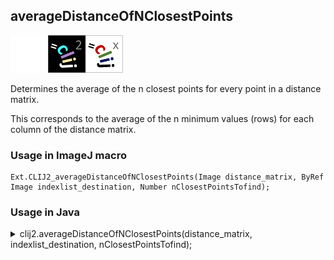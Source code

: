 ## averageDistanceOfNClosestPoints
<img src="images/mini_empty_logo.png"/><img src="images/mini_clij2_logo.png"/><img src="images/mini_clijx_logo.png"/>

Determines the average of the n closest points for every point in a distance matrix.

This corresponds to the average of the n minimum values (rows) for each column of the distance matrix.

### Usage in ImageJ macro
```
Ext.CLIJ2_averageDistanceOfNClosestPoints(Image distance_matrix, ByRef Image indexlist_destination, Number nClosestPointsTofind);
```


### Usage in Java


<details>

<summary>
clij2.averageDistanceOfNClosestPoints(distance_matrix, indexlist_destination, nClosestPointsTofind);
</summary>
```
// init CLIJ and GPU
import net.haesleinhuepf.clij2.CLIJ2;
import net.haesleinhuepf.clij.clearcl.ClearCLBuffer;
CLIJ2 clij2 = CLIJ2.getInstance();

// get input parameters
ClearCLBuffer distance_matrix = clij2.push(distance_matrixImagePlus);
indexlist_destination = clij2.create(distance_matrix);
int nClosestPointsTofind = 10;
```

```
// Execute operation on GPU
clij2.averageDistanceOfNClosestPoints(distance_matrix, indexlist_destination, nClosestPointsTofind);
```

```
//show result
indexlist_destinationImagePlus = clij2.pull(indexlist_destination);
indexlist_destinationImagePlus.show();

// cleanup memory on GPU
clij2.release(distance_matrix);
clij2.release(indexlist_destination);
```


</details>



### Usage in Matlab


<details>

<summary>
clij2.averageDistanceOfNClosestPoints(distance_matrix, indexlist_destination, nClosestPointsTofind);
</summary>
```
% init CLIJ and GPU
clij2 = init_clatlab();

% get input parameters
distance_matrix = clij2.pushMat(distance_matrix_matrix);
indexlist_destination = clij2.create(distance_matrix);
nClosestPointsTofind = 10;
```

```
% Execute operation on GPU
clij2.averageDistanceOfNClosestPoints(distance_matrix, indexlist_destination, nClosestPointsTofind);
```

```
% show result
indexlist_destination = clij2.pullMat(indexlist_destination)

% cleanup memory on GPU
clij2.release(distance_matrix);
clij2.release(indexlist_destination);
```


</details>



### Usage in Icy


details>

<summary>
clij2.averageDistanceOfNClosestPoints(distance_matrix, indexlist_destination, nClosestPointsTofind);
</summary>
```
// init CLIJ and GPU
importClass(net.haesleinhuepf.clicy.CLICY);
importClass(Packages.icy.main.Icy);

clij2 = CLICY.getInstance();

// get input parameters
distance_matrix_sequence = getSequence();distance_matrix = clij2.pushSequence(distance_matrix_sequence);
indexlist_destination = clij2.create(distance_matrix);
nClosestPointsTofind = 10;
```

```
// Execute operation on GPU
clij2.averageDistanceOfNClosestPoints(distance_matrix, indexlist_destination, nClosestPointsTofind);
```

```
// show result
indexlist_destination_sequence = clij2.pullSequence(indexlist_destination)
Icy.addSequence(indexlist_destination_sequence
// cleanup memory on GPU
clij2.release(distance_matrix);
clij2.release(indexlist_destination);
```


</details>



[Back to CLIJ2 reference](https://clij.github.io/clij2-docs/reference)
[Back to CLIJ2 documentation](https://clij.github.io/clij2-docs)

[Imprint](https://clij.github.io/imprint)
